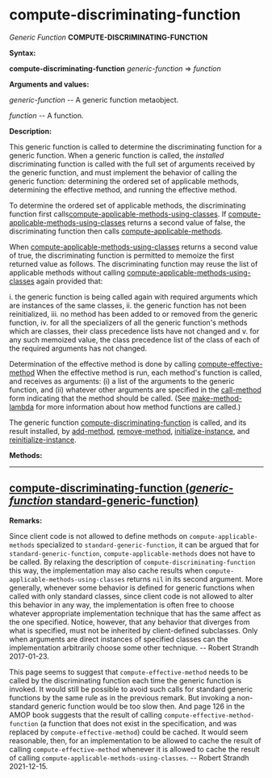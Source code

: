 compute-discriminating-function
===============================

*Generic Function* **COMPUTE-DISCRIMINATING-FUNCTION**

**Syntax:**

**compute-discriminating-function** *generic-function* => *function*

**Arguments and values:**

*generic-function* -- A generic function metaobject.

*function* -- A function.

**Description:**

This generic function is called to determine the discriminating function for a generic function. When a generic function is called, the *installed* discriminating function is called with the full set of arguments received by the generic function, and must implement the behavior of calling the generic function: determining the ordered set of applicable methods, determining the effective method, and running the effective method.

To determine the ordered set of applicable methods, the discriminating function first calls[compute-applicable-methods-using-classes](/meta-object-protocol/compute-applicable-methods-using-classes). If [compute-applicable-methods-using-classes](/meta-object-protocol/compute-applicable-methods-using-classes) returns a second value of false, the discriminating function then calls [compute-applicable-methods](/meta-object-protocol/compute-applicable-methods).

When [compute-applicable-methods-using-classes](/meta-object-protocol/compute-applicable-methods-using-classes) returns a second value of true, the discriminating function is permitted to memoize the first returned value as follows. The discriminating function may reuse the list of applicable methods without calling [compute-applicable-methods-using-classes](/meta-object-protocol/compute-applicable-methods-using-classes) again provided that:

i.  the generic function is being called again with required arguments which are instances of the same classes,
ii. the generic function has not been reinitialized,
iii. no method has been added to or removed from the generic function,
iv. for all the specializers of all the generic function's methods which are classes, their class precedence lists have not changed and
v.  for any such memoized value, the class precedence list of the class of each of the required arguments has not changed.

Determination of the effective method is done by calling [compute-effective-method](/meta-object-protocol/compute-effective-method) When the effective method is run, each method's function is called, and receives as arguments: (i) a list of the arguments to the generic function, and (ii) whatever other arguments are specified in the [call-method](/meta-object-protocol/call-method) form indicating that the method should be called. (See [make-method-lambda](/meta-object-protocol/make-method-lambda) for more information about how method functions are called.)

The generic function [compute-discriminating-function](/meta-object-protocol/compute-discriminating-function) is called, and its result installed, by [add-method](/meta-object-protocol/add-method), [remove-method](/meta-object-protocol/remove-method), [initialize-instance](/meta-object-protocol/initialize-instance), and [reinitialize-instance](/meta-object-protocol/reinitialize-instance).

**Methods:**

  ----------------------------------------------------------------------------------------------------------------------------------------------------
  [**compute-discriminating-function** (*generic-function* standard-generic-function)](/meta-object-protocol/compute-discriminating-function-standard-generic-function)
  ----------------------------------------------------------------------------------------------------------------------------------------------------

**Remarks:**

Since client code is not allowed to define methods on `compute-applicable-methods` specialized to `standard-generic-function`, it can be argued that for `standard-generic-function`, `compute-applicable-methods` does not have to be called. By relaxing the description of `compute-discriminating-function` this way, the implementation may also cache results when `compute-applicable-methods-using-classes` returns `nil` in its second argument. More generally, whenever some behavior is defined for generic functions when called with only standard classes, since client code is not allowed to alter this behavior in any way, the implementation is often free to choose whatever appropriate implementation technique that has the same affect as the one specified. Notice, however, that any behavior that diverges from what is specified, must not be inherited by client-defined subclasses. Only when arguments are direct instances of specified classes can the implementation arbitrarily choose some other technique. -- Robert Strandh 2017-01-23.

This page seems to suggest that `compute-effective-method` needs to be called by the discriminating function each time the generic function is invoked. It would still be possible to avoid such calls for standard generic functions by the same rule as in the previous remark. But invoking a non-standard generic function would be too slow then. And page 126 in the AMOP book suggests that the result of calling `compute-effective-method-function` (a function that does not exist in the specification, and was replaced by `compute-effective-method`) could be cached. It would seem reasonable, then, for an implementation to be allowed to cache the result of calling `compute-effective-method` whenever it is allowed to cache the result of calling `compute-applicable-methods-using-classes`. -- Robert Strandh 2021-12-15.

